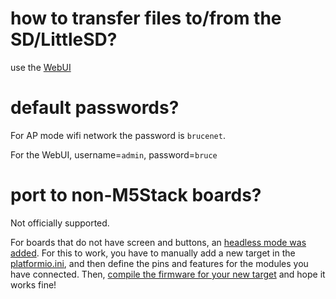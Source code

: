 
# how to transfer files to/from the SD/LittleSD?

use the [WebUI](https://github.com/pr3y/Bruce/wiki/Others#webui)


# default passwords?

For AP mode wifi network the password is `brucenet`.

For the WebUI, username=`admin`, password=`bruce`


# port to non-M5Stack boards?

Not officially supported.

For boards that do not have screen and buttons, an [headless mode was added](https://github.com/pr3y/Bruce/issues/107).
For this to work, you have to manually add a new target in the [platformio.ini](https://github.com/pr3y/Bruce/blob/main/platformio.ini), and then define the pins and features for the modules you have connected.
Then, [compile the firmware for your new target](https://github.com/pr3y/Bruce/wiki/Building-from-source) and hope it works fine!